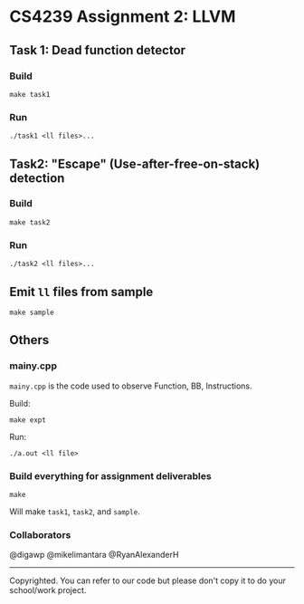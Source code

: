# CS4239 Assignment 2: LLVM

## Task 1: Dead function detector

### Build

	make task1

### Run

	./task1 <ll files>...

## Task2: "Escape" (Use-after-free-on-stack) detection

### Build

	make task2

### Run

	./task2 <ll files>...

## Emit `ll` files from sample

	make sample

## Others

### mainy.cpp

`mainy.cpp` is the code used to observe Function, BB, Instructions.

Build:

	make expt

Run:

	./a.out <ll file>

### Build everything for assignment deliverables

	make

Will make `task1`, `task2`, and `sample`.

### Collaborators

@digawp
@mikelimantara
@RyanAlexanderH

---

Copyrighted. You can refer to our code but please don't copy it to do your school/work project.
